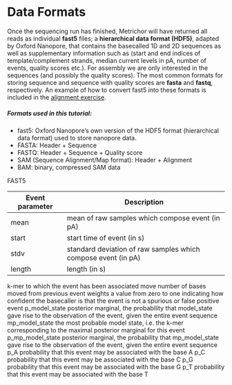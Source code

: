 # Data Formats
Once the sequencing run has finished, Metrichor will have returned all reads as individual **fast5** files; a **hierarchical data format (HDF5)**, adapted by Oxford Nanopore, that contains the basecalled 1D and 2D sequences as well as supplementary information such as (start and end indices of template/complement strands, median current levels in pA, number of events, quality scores etc.). For assembly we are only interested in the sequences (and possibly the quality scores). The most common formats for storing sequence and sequence with quality scores are **fasta** and **fastq**, respectively. An example of how to convert fast5 into these formats is included in the [alignment exercise](https://github.com/demharters/assemblyTutorial/blob/master/alignment.md).

##### Formats used in this tutorial:
- fast5: Oxford Nanopore’s own version of the HDF5 format (hierarchical data format) used to store nanopore data.
- FASTA: Header + Sequence
- FASTQ: Header + Sequence + Quality score
- SAM (Sequence Alignment/Map format): Header + Alignment
- BAM: binary, compressed SAM data

FAST5

Event parameter | Description
--- |--- 
mean | mean of raw samples which compose event (in pA)
start | start time of event (in s)
stdv | standard deviation of raw samples which compose event (in pA)
length | length (in s) | model_state
k-mer to which the event has been associated
move
number of bases moved from previous event
weights
a value from zero to one indicating how confident the basecaller is that the event is not a spurious or false positive event
p_model_state
posterior marginal, the probability that model_state gave rise to the observation of the event, given the entire event sequence
mp_model_state
the most probable model state, i.e. the k-mer corresponding to the maximal posterior marginal for this event
p_mp_model_state
posterior marginal, the probability that mp_model_state gave rise to the observation of the event, given the entire event sequence
p_A
probability that this event may be associated with the base A
p_C
probability that this event may be associated with the base C
p_G
probability that this event may be associated with the base G
p_T
probability that this event may be associated with the base T
